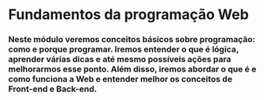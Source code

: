 # Fundamentos da programação Web 

### Neste módulo veremos conceitos básicos sobre programação: como e porque programar. Iremos entender o que é lógica, aprender várias dicas e até mesmo possíveis ações para melhorarmos esse ponto. Além disso, iremos abordar o que é e como funciona a Web e entender melhor os conceitos de Front-end e Back-end.
